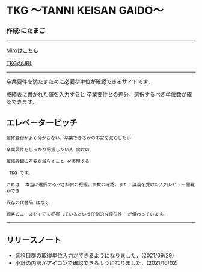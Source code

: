 # TKG 〜TANNI KEISAN GAIDO〜
### 作成:にたまご

___

[Miroはこちら](https://miro.com/app/board/o9J_lvA2OUA=/)

[TKGのURL](https://nichika0617.github.io/TKG/)
___

卒業要件を満たすために必要な単位が確認できるサイトです．

成績表に書かれた値を入力すると
卒業要件との差分，選択するべき単位数が確認できます．

## エレベーターピッチ
```
履修登録がよく分からない，卒業できるかの不安を減らしたい

卒業要件をしっかり把握したい人 向けの

履修登録の不安を減らすこと を実現する

 TKG です。
 
これは  本当に選択するべき科目の把握，個数の確認，また，講義を受けた人のレビュー閲覧  ができ

既存の代替品 はなく，

顧客のニーズをすでに把握しているという圧倒的な優位性  が備わっています。
```

___

## リリースノート

* 各科目群の取得単位入力ができるようになりました．(2021/09/29)
* 小計の内訳がアイコンで確認できるようになりました．(2021/10/02)